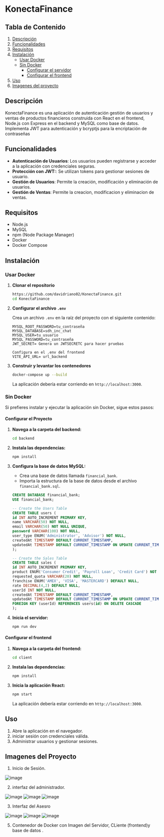 # **KonectaFinance**

## **Tabla de Contenido**

1. [Descripción](#descripción)
2. [Funcionalidades](#funcionalidades)
3. [Requisitos](#requisitos)
4. [Instalación](#instalación)
   - [Usar Docker](#usar-docker)
   - [Sin Docker](#sin-docker)
     - [Configurar el servidor](#configurar-el-servidor)
     - [Configurar el frontend](#configurar-el-frontend)
5. [Uso](#uso)
6. [Imagenes del proyecto ](#imagenes-del-proyecto)


## **Descripción**

KonectaFinance es una aplicación de autenticación  gestión de usuarios y ventas de productos financieros construida con React en el frontend, Node.js con Express en el backend y MySQL como base de datos. Implementa JWT para autenticación y bcryptjs para la encriptación de contraseñas

## **Funcionalidades**

- **Autenticación de Usuarios**: Los usuarios pueden registrarse y acceder a la aplicación con credenciales seguras.
- **Protección con JWT:**: Se utilizan tokens para gestionar sesiones de usuario.
- **Gestión de Usuarios**: Permite la creación, modificación y eliminación de usuarios.
- **Gestión de Ventas**: Permite la creacion, modificacion y eliminacion de ventas.

## **Requisitos**

- Node.js
- MySQL
- npm (Node Package Manager)
- Docker
- Docker Compose

## **Instalación**

### **Usar Docker**

1. **Clonar el repositorio**

    ```bash
    https://github.com/davidriano02/KonectaFinance.git
    cd KonectaFinance
    ```

2. **Configurar el archivo `.env`**

    Crea un archivo `.env` en la raíz del proyecto con el siguiente contenido:

    ```
    MYSQL_ROOT_PASSWORD=tu_contraseña
    MYSQL_DATABASE=sdh_inc_chat
    MYSQL_USER=tu_usuario
    MYSQL_PASSWORD=tu_contraseña
    JWT_SECRET= Genera un JWTSECRETC para hacer pruebas

    Configura en el .env del frontend
    VITE_API_URL= url_backend
    ```

3. **Construir y levantar los contenedores**

    ```bash
    docker-compose up --build
    ```

    La aplicación debería estar corriendo en `http://localhost:3000`.



### **Sin Docker**

Si prefieres instalar y ejecutar la aplicación sin Docker, sigue estos pasos:

#### **Configurar el Proyecto**

1. **Navega a la carpeta del backend:**

    ```bash
    cd backend
    ```
2. **Instala las dependencias:**  

     ```bash
    npm install
    ```
3. **Configura la base de datos MySQL:**

    - Crea una base de datos llamada `financial_bank`.
    - Importa la estructura de la base de datos desde el archivo `financial_bank.sql`.

    ```sql
   CREATE DATABASE financial_bank;
   USE financial_bank;
   
   -- Create the Users Table
   CREATE TABLE users (
   id INT AUTO_INCREMENT PRIMARY KEY,
   name VARCHAR(50) NOT NULL,
   email VARCHAR(50) NOT NULL UNIQUE,
   password VARCHAR(100) NOT NULL,
   user_type ENUM('Administrator', 'Advisor') NOT NULL,
   createdAt TIMESTAMP DEFAULT CURRENT_TIMESTAMP,
   updatedAt TIMESTAMP DEFAULT CURRENT_TIMESTAMP ON UPDATE CURRENT_TIMESTAMP
   );
   
   -- Create the Sales Table
   CREATE TABLE sales (
   id INT AUTO_INCREMENT PRIMARY KEY,
   product ENUM('Consumer Credit', 'Payroll Loan', 'Credit Card') NOT NULL,
   requested_quota VARCHAR(20) NOT NULL,
   franchise ENUM('AMEX', 'VISA', 'MASTERCARD') DEFAULT NULL,
   rate DECIMAL(4,2) DEFAULT NULL,
   userId INT NOT NULL,
   createdAt TIMESTAMP DEFAULT CURRENT_TIMESTAMP,
   updatedAt TIMESTAMP DEFAULT CURRENT_TIMESTAMP ON UPDATE CURRENT_TIMESTAMP,
   FOREIGN KEY (userId) REFERENCES users(id) ON DELETE CASCADE
   );
    ```

4. **Inicia el servidor:**

    ```bash
    npm run dev
    ```

#### **Configurar el frontend**

1. **Navega a la carpeta del frontend:**

    ```bash
    cd client
    ```

2. **Instala las dependencias:**

    ```bash
    npm install
    ```

3. **Inicia la aplicación React:**

    ```bash
    npm start
    ```

    La aplicación debería estar corriendo en `http://localhost:3000`.

## **Uso**

1. Abre la aplicación en el navegador.
2. iniciar sesión con credenciales válida.
3. Administrar usuarios y gestionar sesiones.


## **Imagenes del Proyecto**

1. Inicio de Sesión.
   
![image](https://github.com/user-attachments/assets/b9a514a3-4a5d-44c1-a7b5-46f197e478ff)


2. interfaz del administrador.
   
![image](https://github.com/user-attachments/assets/331eea0f-1f6c-4ca9-b9f0-c557e6652cb5)
![image](https://github.com/user-attachments/assets/55d58822-c941-4b59-852e-d54ef4506b0b)
![image](https://github.com/user-attachments/assets/5fc6ee4f-5b91-4580-a936-109a39b36f23)



3. Interfaz del Asesro

  ![image](https://github.com/user-attachments/assets/f6962cb2-6524-4371-b2fc-09106e473c88)
  ![image](https://github.com/user-attachments/assets/004b9f14-fafe-490f-aa7c-f75063ba3bb8)
  ![image](https://github.com/user-attachments/assets/1afe00af-dfdf-4ea9-b797-e3a9e6e76822)




5. Contenedor de Docker con Imagen del Servidor, CLiente (frontend)y base de datos .
   





